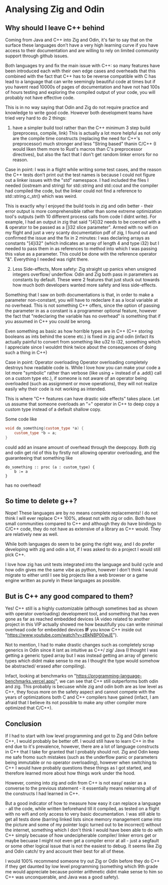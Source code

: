 # Analysing Zig and Odin

## Why should I leave C++ behind
Coming from Java and C++ into Zig and Odin, it's fair to say that on the surface these languages don't have a very high learning curve if you have access to their documentation and are willing to rely on limited community support through github issues. 

Both languages try and fix the main issue with C++: so many features have been introduced each with their own edge cases and overheads that this combined with the fact that C++ has to be reverse compatible with C has lead to a language that can write seemingly beautiful code at times but if you havent read 10000s of pages of documentation and have not had 100s of hours testing and exploring the compiled output of your code, you will probably not have effective code. 

This is in no way saying that Odin and Zig do not require practice and knowledge to write good code. However both development teams have tried very hard to do 2 things:

1) have a simpler build tool rather than the C++ minimum 3 step build (preprocess, compile, link)
This is actually a lot more helpful as not only are the compile time constructs (replacing the need for C++'s preprocessor) much stronger and less "String based" thanin C/C++ (I would liken them more to Rust's macros than C's preprocessor directives), but also the fact that I don't get random linker errors for no reason. 

Case in point: I was in a flight while writing some test cases, and the reason the C++ tests don't print out the test names is because I could not figure out a linker issues with the "std" namespace. I had included the files I needed (iostream and string) for std::string and std::cout and the compiler had compiled the code, but the linker could not find a reference to std::string.c_str() which was weird. 

This is exactly why I enjoyed the build tools in zig and odin better - their error output is more comprehensible rather than some extreme optimization tool's outputs (with 10 different process calls from code I didnt write). For example, I had an output in zig that said "[4]i32 needs to be coerced with a & operator to be passed as a []i32 slice parameter". Armed with no wifi on my flight and just a very scanty documentation pdf of zig, I found out and confirmed the issue and the fix in 2 minutes:
I was declaring arrays as constants "[4]i32" (which indicates an array of length 4 and type i32) but I needed to pass them in as references to method into which I was passing this value as a parameter. This could be done with the reference operator "&". Everything I needed was right there. 

2) Less Side-effects, More safety:
Zig straight up panics when unsigned integers overflow/ underflow. Odin and Zig both pass in parameters as constants by default. These were 2 features that just stuck out towards how much both developers wanted more safety and less side-effects. 

Something that I saw on both documentations is that, in order to make a parameter non-constant, you will have to redeclare it as a local variable at no overhead. This is not something C++ offers, since the option of passing the parameter in as a constant is a programmer optional feature, however the fact that "redeclaring the variable has no overhead" is something that if you assumed in C++ you could be wrong. 

Even something as basic as how horrible types are in C++ (C++ storing booleans as ints behind the scene etc.) is fixed in zig and odin (infact its actually painful to convert from something like u32 to i32, something which I appreciate since I wouldnt think twice about the consequences of doing such a thing in C++)

Case in point: Operator overloading
Operator overloading completely destroys how readable code is. While I love how you can make your code a lot more "symbolic" rather than verbose (like using + instead of a .add() call on a custom type etc.), if someone is not aware of an operator being overloaded (such as assignment or move operations), they will not realize easily why their code is not working as intended. 

This is where "C++ features can have drastic side effects" takes place. Let us assume that someone overloads an "=" operator in C++ to deep copy a custom type instead of a default shallow copy. 

Some code like
```c++
void do_something(custom_type *a) {
    custom_type *b = a;
}
```

could add an insane amount of overhead through the deepcopy. Both zig and odin get rid of this by firstly not allowing operator overloading, and the guaranteeing that something like
```odin
do_something :: proc (a : custom_type) {
    b := a
}
```
has no overhead!


## So time to delete g++?

Nope! These languages are by no means complete replacements! I do not think I will ever replace C++ 100%, atleast not with zig or odin. Both have small communities compared to C++ and although they do have bindings to C/C++ code, they do not have as extensive of a library as C++ would. They are relatively new as well. 

While both languages do seem to be going the right way, and I do prefer developing with zig and odin a lot, if I was asked to do a project I would still pick C++.

I love how zig has unit tests integrated into the language and build cycle and how odin gives me the same vibe as python, however I don't think I would migrate to either until I see big projects like a web browser or a game engine written as purely in these languages as possible. 

## But is C++ any good compared to them?
Yes! C++ still is a highly customizable (although sometimes bad as shown with operator overloading) development tool, and something that has even gone as far as reached embedded devices (A video related to another project in this VIP actually showed me how beautifully you can write minimal overhead code for embedded devices **IF** you know C++ inside out  "https://www.youtube.com/watch?v=zBkNBP00wJE").

Not to mention, I had to make drastic changes such as completely scrap generics in Odin since it isnt as intuitive as C++/ zig/ Java (I thought I was getting a generic typed array but I was instead getting an array of generic types which didnt make sense to me as I thought the type would somehow be abstracted/ erased after compiling). 

Infact, looking at benchmarks on "https://programming-language-benchmarks.vercel.app/", we can see that C++ still outperforms both odin and zig. This probably is becuase while zig and odin both are as low level as C++, they focus more on the safety aspect and cannot compete with the years of optimizations both C and C++ compilers have gained (infact, I am afraid that I believe its not possible to make any other compiler more optimized that C/C++).

## Conclusion
If I had to start with low level programming and got to Zig and Odin before C++, I would probably be better off. I would still have to learn C++ in the end due to it's prevalence, however, there are a lot of language constructs in C++ that I take for granted that I probably should not. Zig and Odin keep me safe fromo such mistakes (such as the underflow panic or parameters being immutable or no operator overloading), however when switching to C++ I would have probably questions these things as I got started, and therefore learned more about how things work under the hood. 

However, coming into zig and odin from C++ is not easy/ easier as a converse to the previous statement - it essentially means relearning all of the constructs I had learned in C++.

But a good indicator of how to measure how easy it can replace a language - all the code, while written beforehand till it compiled, as tested on a flight with no wifi and only access to very basic documentation. I was still able to get all tests done (barring linked lists since memory management came into the picture and some of my pointer logic turned out to be incorrect) without the internet, something which I don't think I would have been able to do with C++ simply becuase of how undecipherable compiler/ linker errors get or maybe becuase I might not even get a compiler error at all - just a segfault or some other logical issue that is not the easiest to debug. It seems like Zig and Odin catch/ try and account their best for all of these. 

I would 100% recommend someone try out Zig or Odin before they do C++ if they get daunted by low level programming (something which 9th grade me would appreciate because pointer arithmetic didnt make sense to him so C++ was unconquerable, and Java was a good safety).
